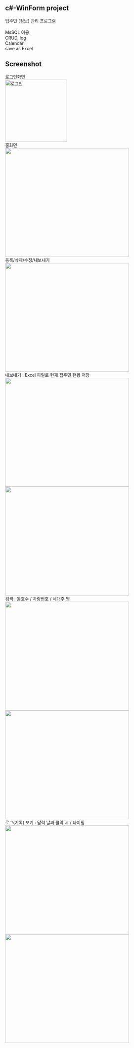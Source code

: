 c#-WinForm project
-----------
입주민 (정보) 관리 프로그램
</br>
</br>
MsSQL 이용
<br/>
CRUD, log
<br/>
Calendar
<br/>
save as Excel

Screenshot
-----------
<div>
  <div>
    로그인화면
  </div>
<img width="200" title="로그인" src="https://user-images.githubusercontent.com/63985720/89745725-b7454d80-daf0-11ea-8dae-bb59de292f2a.png">
</br>
  <div>
    홈화면
  </div>
<img width="400" height="350" src="https://user-images.githubusercontent.com/63985720/89745727-b7dde400-daf0-11ea-9185-275e1f2ce584.png">
</br>
  <div>
    등록/삭제/수정/내보내기
  </div>
<img width="400" height="350" src="https://user-images.githubusercontent.com/63985720/89745726-b7dde400-daf0-11ea-897d-4bc8d1c2b789.png">
  <div>
    내보내기 : Excel 파일로 현재 집주민 현황 저장
  </div>
<img width="400" height="350" src="https://user-images.githubusercontent.com/63985720/89746212-8581b600-daf3-11ea-9578-5fe33f64b63d.png"><img width="400" height="350" src="https://user-images.githubusercontent.com/63985720/89746214-874b7980-daf3-11ea-9540-3dce211d94d5.png">  
</br>
  <div>
    검색 : 동호수 / 차량번호 / 세대주 명
  </div>
<img width="400" height="350" src="https://user-images.githubusercontent.com/63985720/89745728-b8767a80-daf0-11ea-8a0c-eec47b9b7b2b.png"><img width="400" height="350" src="https://user-images.githubusercontent.com/63985720/89745720-b4e2f380-daf0-11ea-9786-0b2d6ecaa430.png">
</br>
  <div>
    로그(기록) 보기 : 달력 날짜 클릭 시 / 타이핑 
  </div>
<img width="400" height="350" src="https://user-images.githubusercontent.com/63985720/89745723-b6142080-daf0-11ea-946c-9504bad8f38a.png"><img width="400" height="350" src="https://user-images.githubusercontent.com/63985720/89745724-b7454d80-daf0-11ea-8f61-922539d9077f.png">
</div>

